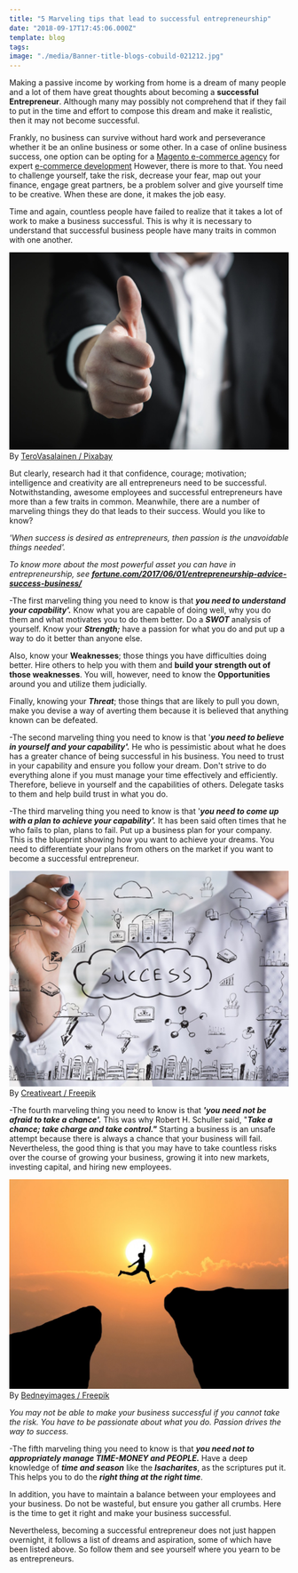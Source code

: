 ```yaml
---
title: "5 Marveling tips that lead to successful entrepreneurship"
date: "2018-09-17T17:45:06.000Z"
template: blog
tags: 
image: "./media/Banner-title-blogs-cobuild-021212.jpg"
---
```


Making a passive income by working from home is a dream of many people and a lot of them have great thoughts about becoming a **successful Entrepreneur**. Although many may possibly not comprehend that if they fail to put in the time and effort to compose this dream and make it realistic, then it may not become successful. 

Frankly, no business can survive without hard work and perseverance whether it be an online business or some other. In a case of online business success, one option can be opting for a [Magento e-commerce agency](https://progostech.com/magento-ecommerce-agency/) for expert [e-commerce development](https://progostech.com/magento-ecommerce-agency/) However, there is more to that. You need to challenge yourself, take the risk, decrease your fear, map out your finance, engage great partners, be a problem solver and give yourself time to be creative. When these are done, it makes the job easy. 

Time and again, countless people have failed to realize that it takes a lot of work to make a business successful. This is why it is necessary to understand that successful business people have many traits in common with one another.   

![Thumbs up](./media/pasted-image-0-4.png)
<credits>By [TeroVasalainen / Pixabay](https://pixabay.com/en/users/TeroVesalainen-809550/)</credits>

But clearly, research had it that confidence, courage; motivation; intelligence and creativity are all entrepreneurs need to be successful. Notwithstanding, awesome employees and successful entrepreneurs have more than a few traits in common. Meanwhile, there are a number of marveling things they do that leads to their success. Would you like to know?  

<block-quote>_'When success is desired as entrepreneurs, then passion is the unavoidable things needed'._</block-quote>

_To know more about the most powerful asset you can have in entrepreneurship, see [**_fortune.com/2017/06/01/entrepreneurship-advice-success-business/_**](http://fortune.com/2017/06/01/entrepreneurship-advice-success-business/)_

-The first marveling thing you need to know is that **_you need to understand your capability'._** Know what you are capable of doing well, why you do them and what motivates you to do them better. Do a **_SWOT_** analysis of yourself. Know your **_Strength;_** have a passion for what you do and put up a way to do it better than anyone else.

Also, know your **Weaknesses**; those things you have difficulties doing better. Hire others to help you with them and **build your strength out of those weaknesses**. You will, however, need to know the **Opportunities** around you and utilize them judicially.

Finally, knowing your **_Threat_**; those things that are likely to pull you down, make you devise a way of averting them because it is believed that anything known can be defeated.

-The second marveling thing you need to know is that '**_you need to believe in yourself and your capability'._** He who is pessimistic about what he does has a greater chance of being successful in his business. You need to trust in your capability and ensure you follow your dream. Don't strive to do everything alone if you must manage your time effectively and efficiently. Therefore, believe in yourself and the capabilities of others. Delegate tasks to them and help build trust in what you do.

-The third marveling thing you need to know is that '**_you need to come up with a plan to achieve your capability'._** It has been said often times that he who fails to plan, plans to fail. Put up a business plan for your company. This is the blueprint showing how you want to achieve your dreams. You need to differentiate your plans from others on the market if you want to become a successful entrepreneur.

![Success](./media/OGA5IQ0-01.jpg)
<credits>By [Creativeart / Freepik](https://www.freepik.com/creativeart)</credits>

-The fourth marveling thing you need to know is that **_'you need not be afraid to take a chance'._** This was why Robert H. Schuller said, "**_Take a chance; take charge and take control."_** Starting a business is an unsafe attempt because there is always a chance that your business will fail. Nevertheless, the good thing is that you may have to take countless risks over the course of growing your business, growing it into new markets, investing capital, and hiring new employees.

![Jumping the cliff](./media/26212312321.jpg)
<credits>By [Bedneyimages / Freepik](https://www.freepik.com/bedneyimages)</credits>

<block-quote>_You may not be able to make your business successful if you cannot take the risk._ _You have to be passionate about what you do. Passion drives the way to success._</block-quote>

-The fifth marveling thing you need to know is that **_you need not to appropriately manage TIME-MONEY and PEOPLE._** Have a deep knowledge of **_time and season_** like the **_Isacharites_**, as the scriptures put it. This helps you to do the **_right thing at the right time_**. 

In addition, you have to maintain a balance between your employees and your business. Do not be wasteful, but ensure you gather all crumbs. Here is the time to get it right and make your business successful.

Nevertheless, becoming a successful entrepreneur does not just happen overnight, it follows a list of dreams and aspiration, some of which have been listed above. So follow them and see yourself where you yearn to be as entrepreneurs.